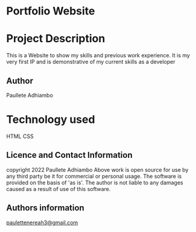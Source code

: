 # Portfolio Website
# Project Description
This is a Website to show my skills and previous work experience. It is my very first IP and is demonstrative of my current skills as a developer
## Author
Paullete Adhiambo
# Technology used
HTML
CSS
## Licence and Contact Information
copyright 2022 Paullete Adhiambo
Above work is open source for use by any third party be it for commercial or personal usage. The software is provided on the basis of 'as is'. The author is not liable to any damages caused as a result of use of this software.
## Authors information
paulettenereah3@gmail.com
